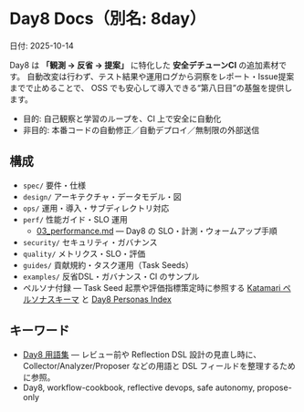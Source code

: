 # Day8 Docs（別名: 8day）
日付: 2025-10-14

Day8 は **「観測 → 反省 → 提案」** に特化した **安全デチューンCI** の追加素材です。
自動改変は行わず、テスト結果や運用ログから洞察をレポート・Issue提案までで止めることで、
OSS でも安心して導入できる“第八日目”の基盤を提供します。

- 目的: 自己観察と学習のループを、CI 上で安全に自動化
- 非目的: 本番コードの自動修正／自動デプロイ／無制限の外部送信

## 構成
- `spec/` 要件・仕様
- `design/` アーキテクチャ・データモデル・図
- `ops/` 運用・導入・サブディレクトリ対応
- `perf/` 性能ガイド・SLO 運用
  - [03_performance.md](perf/03_performance.md) — Day8 の SLO・計測・ウォームアップ手順
- `security/` セキュリティ・ガバナンス
- `quality/` メトリクス・SLO・評価
- `guides/` 貢献規約・タスク運用（Task Seeds）
- `examples/` 反省DSL・ガバナンス・CI のサンプル
- ペルソナ付録 — Task Seed 起票や評価指標策定時に参照する [Katamari ペルソナスキーマ](../addenda/C_Persona_Schema.md) と [Day8 Personas Index](../../personas/README.md)

## キーワード
- [Day8 用語集](../addenda/A_Glossary.md) — レビュー前や Reflection DSL 設計の見直し時に、Collector/Analyzer/Proposer などの用語と DSL フィールドを整理するために参照。
- Day8, workflow-cookbook, reflective devops, safe autonomy, propose-only
